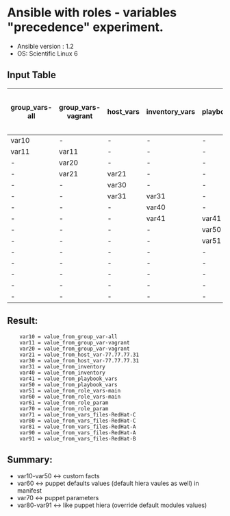 # Ansible with roles - variables "precedence" experiment.

 - Ansible version : 1.2
 - OS: Scientific Linux 6

## Input Table

group_vars-all | group_vars-vagrant | host_vars | inventory_vars | playbook_vars | role_vars | role_param | vars_files (CAB - import rev. order)
--- | --- | --- | --- | --- | --- | --- | ---
var10 | -     | -     | -     | -     | -     | -     | -
var11 | var11 | -     | -     | -     | -     | -     | -
-     | var20 | -     | -     | -     | -     | -     | -
-     | var21 | var21 | -     | -     | -     | -     | -
-     | -     | var30 | -     | -     | -     | -     | -
-     | -     | var31 | var31 | -     | -     | -     | -
-     | -     | -     | var40 | -     | -     | -     | -
-     | -     | -     | var41 | var41 | -     | -     | -
-     | -     | -     | -     | var50 | -     | -     | -
-     | -     | -     | -     | var51 | var51 | -     | -
-     | -     | -     | -     | -     | var60 | -     | -
-     | -     | -     | -     | -     | var61 | var61 | -
-     | -     | -     | -     | -     | -     | var70 | -
-     | -     | -     | -     | -     | -     | var71 | var71
-     | -     | -     | -     | -     | -     | -     | var80

## Result:

```
    var10 = value_from_group_var-all
    var11 = value_from_group_var-vagrant
    var20 = value_from_group_var-vagrant
    var21 = value_from_host_var-77.77.77.31
    var30 = value_from_host_var-77.77.77.31
    var31 = value_from_inventory
    var40 = value_from_inventory
    var41 = value_from_playbook_vars
    var50 = value_from_playbook_vars
    var51 = value_from_role_vars-main
    var60 = value_from_role_vars-main
    var61 = value_from_role_param
    var70 = value_from_role_param
    var71 = value_from_vars_files-RedHat-C
    var80 = value_from_vars_files-RedHat-C
    var81 = value_from_vars_files-RedHat-A
    var90 = value_from_vars_files-RedHat-A
    var91 = value_from_vars_files-RedHat-B
```

## Summary:

 * var10-var50  <-> custom facts
 * var60        <-> puppet defaults values (default hiera vaules as well) in manifest
 * var70        <-> puppet parameters
 * var80-var91  <-> like puppet hiera (override default modules values)
